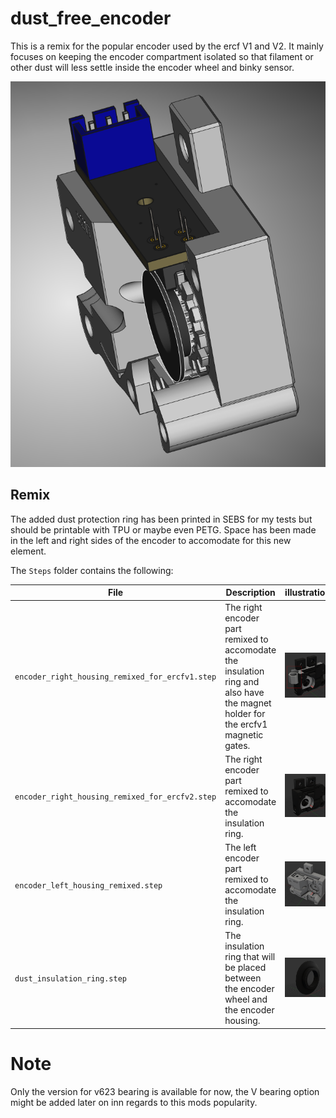 # dust_free_encoder
This is a remix for the popular encoder used by the ercf V1 and V2. It mainly focuses on keeping the encoder compartment isolated so that filament or other dust will less settle inside the encoder wheel and binky sensor.

![Remix](./ressources/mod_explanation.png)

## Remix
The added dust protection ring has been printed in SEBS for my tests but should be printable with TPU or maybe even PETG.
Space has been made in the left and right sides of the encoder to accomodate for this new element.

The `Steps` folder contains the following:

| File | Description | illustration |
| --- | --- | --- |
| `encoder_right_housing_remixed_for_ercfv1.step` | The right encoder part remixed to accomodate the insulation ring and also have the magnet holder for the ercfv1 magnetic gates.  | ![encoder_right_housing_remixed_for_ercfv1](./ressources/encoder_right_housing_remixed_for_ercfv1.png) |
| `encoder_right_housing_remixed_for_ercfv2.step` | The right encoder part remixed to accomodate the insulation ring.  | ![encoder_right_housing_remixed_for_ercfv2](./ressources/encoder_right_housing_remixed_for_ercfv2.png) |
| `encoder_left_housing_remixed.step` | The left encoder part remixed to accomodate the insulation ring. | ![encoder_left_housing_remixed](./ressources/encoder_left_housing_remixed.png) |
| `dust_insulation_ring.step` | The insulation ring that will be placed between the encoder wheel and the encoder housing. | ![dust_insulation_ring](./ressources/dust_insulation_ring.png) |

# Note
Only the version for v623 bearing is available for now, the V bearing option might be added later on inn regards to this mods popularity.